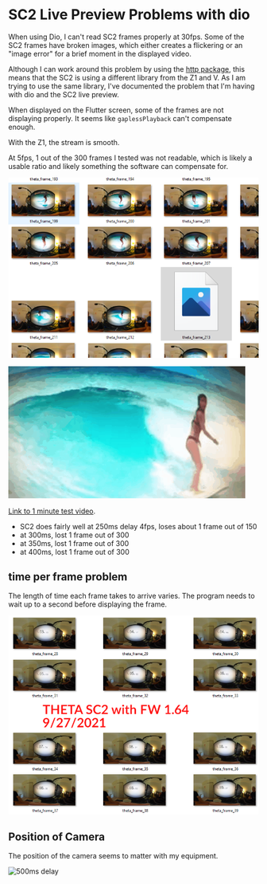 # SC2 Live Preview Problems with dio

When using Dio, I can't read SC2 frames properly at 30fps.  Some of the SC2 frames have broken images, which either creates a flickering or an "image error" for a brief moment in the displayed video.

Although I can work around this problem by using
the [http package](https://pub.dev/packages/http), this means that
the SC2 is using a different library from the Z1 and V.  As I am trying to use
the same library, I've documented the problem that I'm having with dio and the SC2
live preview.

When displayed on the Flutter screen, some of the frames are not
displaying properly.  It seems like `gaplessPlayback` can't compensate
enough.  

With the Z1, the stream is smooth.

At 5fps, 1 out of the 300 frames I tested was not readable, which is
likely a usable ratio and likely something the software can compensate for.

![sc2 broken frame](images/corrupted_frame_sc2_5fps_1_broken_out_of_300.png)

![sc2 5fps](images/sc2_5fps_working.gif)

[Link to 1 minute test video](https://youtu.be/3P-YKr1dzQU).

* SC2 does fairly well at 250ms delay 4fps, loses about 1 frame out of 150
* at 300ms, lost 1 frame out of 300 
* at 350ms, lost 1 frame out of 300
* at 400ms, lost 1 frame out of 300

## time per frame problem

The length of time each frame takes to arrive varies.  The program
needs to wait up to a second before displaying the frame.

![sc2 frame problem](images/sc2_frame_problem.png)


## Position of Camera

The position of the camera seems to matter with my equipment.

![500ms delay](images/frame_delay.png)
